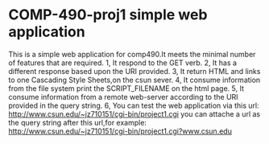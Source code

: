 # COMP-490-proj1 simple web application
 This is a simple web application for comp490.It meets the minimal number of features that are required.
 1, It respond to the GET verb.
 2, It has a different response based upon the URI provided.
 3, It return HTML and links to one Cascading Style Sheets,on the csun sever.
 4, It consume information from the file system print the SCRIPT_FILENAME on the html page.
 5, It consume information from a remote web-server according to the URI provided in the query string.
 6, You can test the web application via this url:
    http://www.csun.edu/~jz710151/cgi-bin/project1.cgi
    you can attache a url as the query string after this url,for example:
    http://www.csun.edu/~jz710151/cgi-bin/project1.cgi?www.csun.edu
